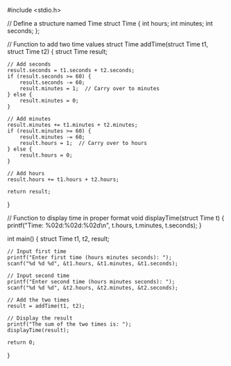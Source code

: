#include <stdio.h>

// Define a structure named Time
struct Time {
    int hours;
    int minutes;
    int seconds;
};

// Function to add two time values
struct Time addTime(struct Time t1, struct Time t2) {
    struct Time result;
    
    // Add seconds
    result.seconds = t1.seconds + t2.seconds;
    if (result.seconds >= 60) {
        result.seconds -= 60;
        result.minutes = 1;  // Carry over to minutes
    } else {
        result.minutes = 0;
    }

    // Add minutes
    result.minutes += t1.minutes + t2.minutes;
    if (result.minutes >= 60) {
        result.minutes -= 60;
        result.hours = 1;  // Carry over to hours
    } else {
        result.hours = 0;
    }

    // Add hours
    result.hours += t1.hours + t2.hours;
    
    return result;
}

// Function to display time in proper format
void displayTime(struct Time t) {
    printf("Time: %02d:%02d:%02d\n", t.hours, t.minutes, t.seconds);
}

int main() {
    struct Time t1, t2, result;

    // Input first time
    printf("Enter first time (hours minutes seconds): ");
    scanf("%d %d %d", &t1.hours, &t1.minutes, &t1.seconds);

    // Input second time
    printf("Enter second time (hours minutes seconds): ");
    scanf("%d %d %d", &t2.hours, &t2.minutes, &t2.seconds);

    // Add the two times
    result = addTime(t1, t2);

    // Display the result
    printf("The sum of the two times is: ");
    displayTime(result);

    return 0;
}

